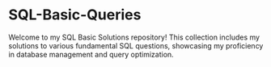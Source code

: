 # SQL-Basic-Queries

Welcome to my SQL Basic Solutions repository! 
This collection includes my solutions to various fundamental SQL questions, showcasing my proficiency in database management and query optimization.
